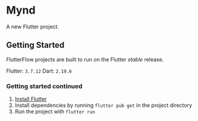 # Mynd

A new Flutter project.

## Getting Started

FlutterFlow projects are built to run on the Flutter _stable_ release.

Flutter: `3.7.12`
Dart: `2.19.6`

### Getting started continued

1. [Install Flutter](https://flutter.dev/docs/get-started/install)
2. Install dependencies by running `flutter pub get` in the project directory
3. Run the project with `flutter run`

